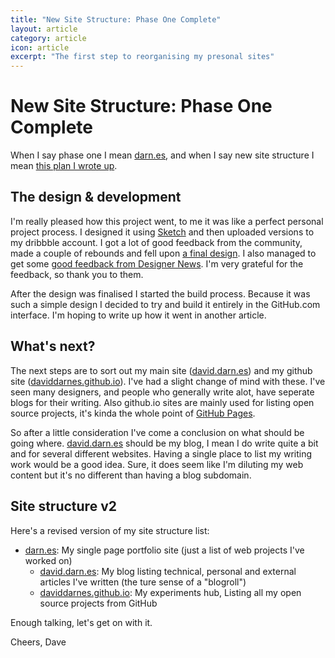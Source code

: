 ```yaml
---
title: "New Site Structure: Phase One Complete"
layout: article
category: article
icon: article
excerpt: "The first step to reorganising my presonal sites"
---
```


# New Site Structure: Phase One Complete

When I say phase one I mean [darn.es](https://darn.es/), and when I say new site structure I mean [this plan I wrote up](http://daviddarnes.github.io/articles/new-site-structure/).

## The design & development

I'm really pleased how this project went, to me it was like a perfect personal project process. I designed it using [Sketch](http://bohemiancoding.com/sketch/) and then uploaded versions to my dribbble account. I got a lot of good feedback from the community, made a couple of rebounds and fell upon [a final design](https://dribbble.com/shots/2219504-darn-es-Revision-2-Design). I also managed to get some [good feedback from Designer News](https://www.designernews.co/stories/56374-show-dn-darnes). I'm very grateful for the feedback, so thank you to them.

After the design was finalised I started the build process. Because it was such a simple design I decided to try and build it entirely in the GitHub.com interface. I'm hoping to write up how it went in another article.

## What's next?

The next steps are to sort out my main site ([david.darn.es](http://david.darn.es)) and my github site ([daviddarnes.github.io](http://daviddarnes.github.io)). I've had a slight change of mind with these. I've seen many designers, and people who generally write alot, have seperate blogs for their writing. Also github.io sites are mainly used for listing open source projects, it's kinda the whole point of [GitHub Pages](https://pages.github.com/).

So after a little consideration I've come a conclusion on what should be going where. [david.darn.es](http://david.darn.es) should be my blog, I mean I do write quite a bit and for several different websites. Having a single place to list my writing work would be a good idea. Sure, it does seem like I'm diluting my web content but it's no different than having a blog subdomain.

## Site structure v2

Here's a revised version of my site structure list:

- [darn.es](https://darn.es): My single page portfolio site (just a list of web projects I've worked on)
  - [david.darn.es](http://david.darn.es): My blog listing technical, personal and external articles I've written (the ture sense of a "blogroll")
  - [daviddarnes.github.io](http://daviddarnes.github.io): My experiments hub, Listing all my open source projects from GitHub

Enough talking, let's get on with it.

Cheers, Dave
